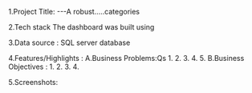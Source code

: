 1.Project Title:
---A robust.....categories

2.Tech stack
The dashboard was built using



3.Data source : SQL server database

4.Features/Highlights :
     A.Business Problems:Qs
       1.
       2.
       3.
       4.
       5.
    B.Business Objectives :
       1.
       2.
       3.
       4.

5.Screenshots:
   
